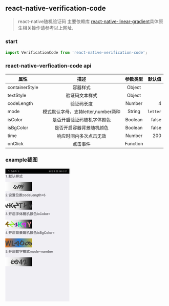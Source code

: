 ## react-native-verification-code
> react-native随机验证码
>主要依赖库 [react-native-linear-gradient](https://github.com/react-native-community/react-native-linear-gradient)具体原生相关操作请参考以上网址.
### start

```jsx
import VerificationCode from 'react-native-verification-code';
```
### react-native-verfication-code api

|       属性      |      描述     |   参数类型 |默认值 |
|----------------|:-------------:|:-------------:|------:|
| containerStyle | 容器样式       |   Object | |
| textStyle      | 验证码文本样式  |   Object | |
| codeLength     | 验证码长度      |   Number | 4 |
| mode     | 模式默认字母，支持letter,number两种      |  String | `letter` |
| isColor     | 是否开启验证码随机字体颜色      |   Boolean | false |
| isBgColor     | 是否开启容器背景随机颜色      |   Boolean | false |
| time     | 响应时间内多次点击无效      |   Number | 200 |
| onClick     | 点击事件      |   Function |  |

### example截图

<img src="https://github.com/ai4code/react-native-verification-code/blob/master/image/exp.jpg" width="200" hegiht="300" align=center />
